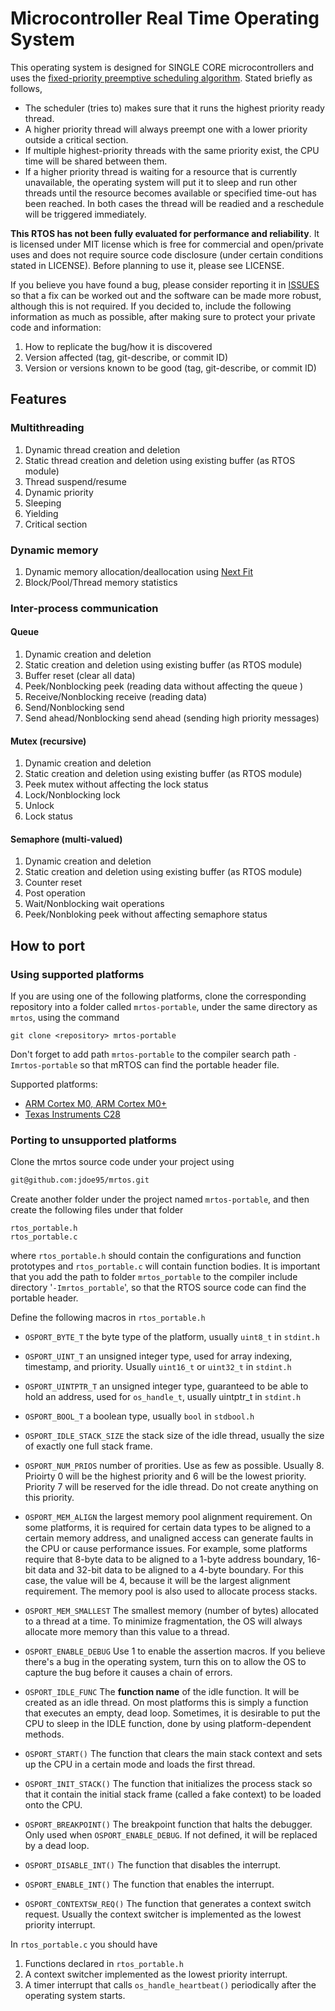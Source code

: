 # Microcontroller Real Time Operating System

This operating system is designed for SINGLE CORE microcontrollers and uses the [fixed-priority preemptive scheduling algorithm](https://en.wikipedia.org/wiki/Fixed-priority_pre-emptive_scheduling). Stated briefly as follows,

* The scheduler (tries to) makes sure that it runs the highest priority ready thread.
* A higher priority thread will always preempt one with a lower priority outside a critical section. 
* If multiple highest-priority threads with the same priority exist, the CPU time will be shared between them. 
* If a higher priority thread is waiting for a resource that is currently unavailable, the operating system will put it to sleep and run other threads until the resource becomes available or specified time-out has been reached. In both cases the thread will be readied and a reschedule will be triggered immediately.

__This RTOS has not been fully evaluated for performance and reliability__. It is licensed under MIT license which is free for commercial and open/private uses and does not require source code disclosure (under certain conditions stated in LICENSE). Before planning to use it, please see LICENSE.

If you believe you have found a bug, please consider reporting it in [ISSUES](https://github.com/jdoe95/mrtos/issues) so that a fix can be worked out and the software can be made more robust, although this is not required. If you decided to, include the following information as much as possible, after making sure to protect your private code and information:

1. How to replicate the bug/how it is discovered
1. Version affected (tag, git-describe, or commit ID)
1. Version or versions known to be good (tag, git-describe, or commit ID)


## Features

### Multithreading

1. Dynamic thread creation and deletion
1. Static thread creation and deletion using existing buffer (as RTOS module)
1. Thread suspend/resume
1. Dynamic priority
1. Sleeping
1. Yielding
1. Critical section

### Dynamic memory

1. Dynamic memory allocation/deallocation using [Next Fit](https://www.geeksforgeeks.org/program-next-fit-algorithm-memory-management/)
1. Block/Pool/Thread memory statistics

### Inter-process communication

#### Queue
1. Dynamic creation and deletion
1. Static creation and deletion using existing buffer (as RTOS module)
1. Buffer reset (clear all data)
1. Peek/Nonblocking peek (reading data without affecting the queue )
1. Receive/Nonblocking receive (reading data)
1. Send/Nonblocking send
1. Send ahead/Nonblocking send ahead (sending high priority messages)

#### Mutex (recursive)
1. Dynamic creation and deletion
1. Static creation and deletion using existing buffer (as RTOS module)
1. Peek mutex without affecting the lock status
1. Lock/Nonblocking lock
1. Unlock
1. Lock status


#### Semaphore (multi-valued)
1. Dynamic creation and deletion
1. Static creation and deletion using existing buffer (as RTOS module)
1. Counter reset
1. Post operation
1. Wait/Nonblocking wait operations
1. Peek/Nonbloking peek without affecting semaphore status
 
## How to port
### Using supported platforms
If you are using one of the following platforms, clone the corresponding repository
into a folder called ``mrtos-portable``, under the same directory as ``mrtos``, using the command

```
git clone <repository> mrtos-portable
```

Don't forget to add path ``mrtos-portable`` to the compiler search path ``-Imrtos-portable``
so that mRTOS can find the portable header file.

Supported platforms:

* [ARM Cortex M0, ARM Cortex M0+](https://github.com/jdoe95/mrtos-portable-cortexm0plus)
* [Texas Instruments C28](https://github.com/jdoe95/mrtos-portable-c28)

### Porting to unsupported platforms

Clone the mrtos source code under your project using

```bash
git@github.com:jdoe95/mrtos.git
```
Create another folder under the project named ``mrtos-portable``, and then create the following files
under that folder

```
rtos_portable.h
rtos_portable.c
```
where ``rtos_portable.h`` should contain the configurations and function prototypes and ``rtos_portable.c`` will contain function bodies. It is important that you add the path to folder ``mrtos_portable`` to the compiler include directory '``-Imrtos_portable``', so that the RTOS source code can find the portable header.

Define the following macros in ``rtos_portable.h``

* ``OSPORT_BYTE_T`` the byte type of the platform, usually ``uint8_t`` in ``stdint.h``
* ``OSPORT_UINT_T`` an unsigned integer type, used for array indexing, timestamp, and priority. Usually ``uint16_t`` or ``uint32_t`` in ``stdint.h``
* ``OSPORT_UINTPTR_T`` an unsigned integer type, guaranteed to be able to hold an address, used for ``os_handle_t``, usually uintptr_t in ``stdint.h``
* ``OSPORT_BOOL_T`` a boolean type, usually ``bool`` in ``stdbool.h``

* ``OSPORT_IDLE_STACK_SIZE`` the stack size of the idle thread, usually the size of exactly one full stack frame.

* ``OSPORT_NUM_PRIOS`` number of prorities. Use as few as possible. Usually 8. Prioirty 0 will be the highest priority and 6 will be the lowest priority. Priority 7 will be reserved for the idle thread. Do not create anything on this priority.

* ``OSPORT_MEM_ALIGN`` the largest memory pool alignment requirement. On some platforms, it is required for certain data types to be aligned to a certain memory address, and unaligned access can generate faults in the CPU or cause performance issues. For example, some platforms require that 8-byte data to be aligned to a 1-byte address boundary, 16-bit data and 32-bit data to be aligned to a 4-byte boundary. For this case, the value will be 4, because it will be the largest alignment requirement. The memory pool is also used to allocate process stacks. 

* ``OSPORT_MEM_SMALLEST`` The smallest memory (number of bytes) allocated to a thread at a time. To minimize fragmentation, the OS will always allocate more memory than this value to a thread.

* ``OSPORT_ENABLE_DEBUG`` Use 1 to enable the assertion macros. If you believe there's a bug in the operating system, turn this on to allow the OS to capture the bug before it causes a chain of errors.

* ``OSPORT_IDLE_FUNC`` The __function name__ of the idle function. It will be created as an idle thread. On most platforms this is simply a function that executes an empty, dead loop. Sometimes, it is desirable to put the CPU to sleep in the IDLE function, done by using platform-dependent methods.

* ``OSPORT_START()`` The function that clears the main stack context and sets up the CPU in a certain mode and loads the first thread.

* ``OSPORT_INIT_STACK()`` The function that initializes the process stack so that it contain the initial stack frame (called a fake context) to be loaded onto the CPU. 

* ``OSPORT_BREAKPOINT()`` The breakpoint function that halts the debugger. Only used when ``OSPORT_ENABLE_DEBUG``. If not defined, it will be replaced by a dead loop.

* ``OSPORT_DISABLE_INT()`` The function that disables the interrupt.

* ``OSPORT_ENABLE_INT()`` The function that enables the interrupt.

* ``OSPORT_CONTEXTSW_REQ()`` The function that generates a context switch request. Usually the context switcher is implemented as the lowest priority interrupt.

In ``rtos_portable.c`` you should have

1. Functions declared in ``rtos_portable.h``
1. A context switcher implemented as the lowest priority interrupt.
2. A timer interrupt that calls ``os_handle_heartbeat()`` periodically after the operating system starts.




